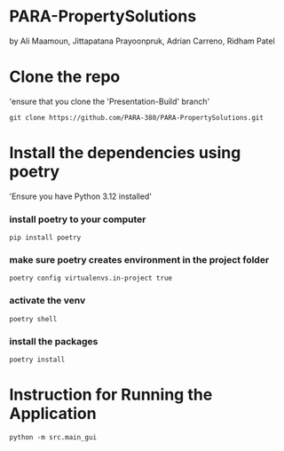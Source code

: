 # PARA-PropertySolutions

by Ali Maamoun, Jittapatana Prayoonpruk, Adrian Carreno, Ridham Patel

# Clone the repo

'ensure that you clone the 'Presentation-Build' branch'

```
git clone https://github.com/PARA-380/PARA-PropertySolutions.git
```

# Install the dependencies using poetry

'Ensure you have Python 3.12 installed'

### install poetry to your computer

```
pip install poetry
```

### make sure poetry creates environment in the project folder

```
poetry config virtualenvs.in-project true
```

### activate the venv

```
poetry shell
```

### install the packages

```
poetry install
```

# Instruction for Running the Application

```
python -m src.main_gui
```
